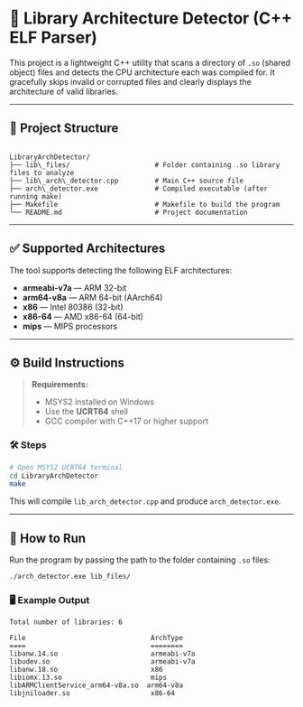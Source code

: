 # 🧩 Library Architecture Detector (C++ ELF Parser)

This project is a lightweight C++ utility that scans a directory of `.so` (shared object) files and detects the CPU architecture each was compiled for. It gracefully skips invalid or corrupted files and clearly displays the architecture of valid libraries.

---

## 📁 Project Structure

```

LibraryArchDetector/
├── lib\_files/                     # Folder containing .so library files to analyze
├── lib\_arch\_detector.cpp         # Main C++ source file
├── arch\_detector.exe              # Compiled executable (after running make)
├── Makefile                        # Makefile to build the program
└── README.md                       # Project documentation

````

---

## ✅ Supported Architectures

The tool supports detecting the following ELF architectures:

- **armeabi-v7a** — ARM 32-bit
- **arm64-v8a** — ARM 64-bit (AArch64)
- **x86** — Intel 80386 (32-bit)
- **x86-64** — AMD x86-64 (64-bit)
- **mips** — MIPS processors

---

## ⚙️ Build Instructions

> **Requirements:**  
> - MSYS2 installed on Windows  
> - Use the **UCRT64** shell  
> - GCC compiler with C++17 or higher support

### 🛠 Steps

```bash
# Open MSYS2 UCRT64 terminal
cd LibraryArchDetector
make
````

This will compile `lib_arch_detector.cpp` and produce `arch_detector.exe`.

---

## 🚀 How to Run

Run the program by passing the path to the folder containing `.so` files:

```bash
./arch_detector.exe lib_files/
```

### 🖥 Example Output

```
Total number of libraries: 6

File                               ArchType
====                               ========
libanw.14.so                       armeabi-v7a
libudev.so                         armeabi-v7a
libanw.18.so                       x86
libiomx.13.so                      mips
libARMClientService_arm64-v8a.so  arm64-v8a
libjniloader.so                    x86-64
```